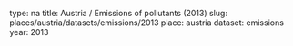 type: na
title: Austria / Emissions of pollutants (2013)
slug: places/austria/datasets/emissions/2013
place: austria
dataset: emissions
year: 2013
